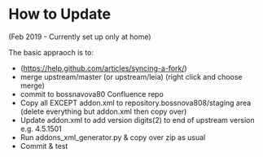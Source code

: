 
# How to Update

(Feb 2019 - Currently set up only at home)

The basic  appraoch is to:

- (https://help.github.com/articles/syncing-a-fork/)
- merge upstream/master (or upstream/leia) (right click and choose merge)
- commit to bossnavova80 Confluence repo
- Copy all EXCEPT addon.xml to repository.bossnova808/staging area (delete everything but addon.xml then copy over)
- Update addon.xml to add version digits(2) to end of upstream version 
  e.g. 4.5.1501
- Run addons_xml_generator.py & copy over zip as usual
- Commit & test









